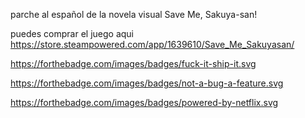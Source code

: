 parche al español de la novela visual Save Me, Sakuya-san!


puedes comprar el juego aqui https://store.steampowered.com/app/1639610/Save_Me_Sakuyasan/


https://forthebadge.com/images/badges/fuck-it-ship-it.svg




https://forthebadge.com/images/badges/not-a-bug-a-feature.svg



https://forthebadge.com/images/badges/powered-by-netflix.svg
